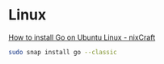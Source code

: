 # Linux
[How to install Go on Ubuntu Linux - nixCraft](https://www.cyberciti.biz/faq/how-to-install-gol-ang-on-ubuntu-linux/)
```sh
sudo snap install go --classic
```
